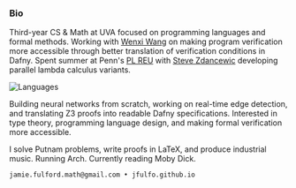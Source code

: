 ### Bio

Third-year CS & Math at UVA focused on programming languages and formal methods.
Working with [Wenxi Wang](https://wenxiwang.github.io/) on making program verification more accessible through better translation of verification conditions in Dafny.
Spent summer at Penn's [PL REU](https://penn-repl.github.io/) with [Steve Zdancewic](https://www.cis.upenn.edu/~stevez/) developing parallel lambda calculus variants.

![Languages](https://skillicons.dev/icons?i=rust,ocaml,haskell,c,cpp,py)

Building neural networks from scratch, working on real-time edge detection, and translating Z3 proofs into readable Dafny specifications.
Interested in type theory, programming language design, and making formal verification more accessible.

I solve Putnam problems, write proofs in LaTeX, and produce industrial music.
Running Arch.
Currently reading Moby Dick.

`jamie.fulford.math@gmail.com • jfulfo.github.io`

